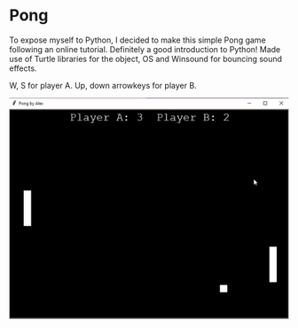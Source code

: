# Pong
To expose myself to Python, I decided to make this simple Pong game following an online tutorial. Definitely a good introduction to Python!
Made use of Turtle libraries for the object, OS and Winsound for bouncing sound effects.

W, S for player A. Up, down arrowkeys for player B.

<p align="center">
  <img src="PongDemoGif.gif" alt="animated" />
</p>

